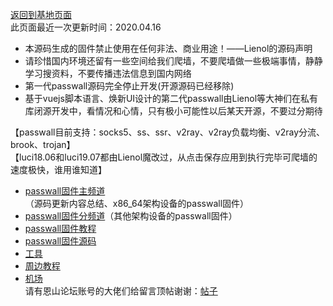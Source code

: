 [返回到基地页面](https://quickvideosharing.github.io/note/)                     
此页面最近一次更新时间：2020.04.16        

* 本源码生成的固件禁止使用在任何非法、商业用途！——Lienol的源码声明                     
* 请珍惜国内环境还留有一些空间给我们爬墙，不要爬墙做一些极端事情，静静学习搜资料，不要传播违法信息到国内网络       
* 第一代passwall源码完全停止开发(开源源码已经移除)
* 基于vuejs脚本语言、焕新UI设计的第二代passwall由Lienol等大神们在私有库闭源开发中，看情况和心情，只有极小可能性以后某天开源，不要过分期待                      

【passwall目前支持：socks5、ss、ssr、v2ray、v2ray负载均衡、v2ray分流、brook、trojan】               
【luci18.06和luci19.07都由Lienol魔改过，从点击保存应用到执行完毕可爬墙的速度极快，谁用谁知道】                             
* [passwall固件主频道](https://t.me/passwall)（源码更新内容总结、x86_64架构设备的passwall固件）               
* [passwall固件分频道](./sub.md)（其他架构设备的passwall固件）        
* [passwall固件教程](./tips.md)    
* [passwall固件源码](./code.md)                   
* [工具](https://passwallopenwrt.github.io/tool/)               
* [周边教程](./others.md)                   
* [机场](./air.md)              
请有恩山论坛账号的大佬们给留言顶帖谢谢：[帖子](https://www.right.com.cn/forum/thread-3188574-1-1.html)                        

    
        
        
